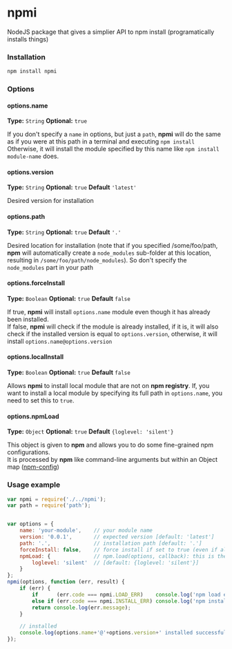 npmi
====

NodeJS package that gives a simplier API to npm install (programatically installs things)

### Installation
```sh
npm install npmi
```

### Options
#### options.name
__Type:__ `String`
__Optional:__ `true`

If you don't specify a `name` in options, but just a `path`, __npmi__ will do the same as if you were at this path in a terminal and executing `npm install`  
Otherwise, it will install the module specified by this name like `npm install module-name` does.

#### options.version
__Type:__ `String`
__Optional:__ `true`
__Default__ `'latest'`

Desired version for installation

#### options.path
__Type:__ `String`
__Optional:__ `true`
__Default__ `'.'`

Desired location for installation (note that if you specified /some/foo/path, __npm__ will automatically create a `node_modules` sub-folder at this location, resulting in `/some/foo/path/node_modules`). So don't specify the `node_modules` part in your path

#### options.forceInstall
__Type:__ `Boolean`
__Optional:__ `true`
__Default__ `false`

If true, __npmi__ will install `options.name` module even though it has already been installed.  
If false, __npmi__ will check if the module is already installed, if it is, it will also check if the installed version is equal to `options.version`, otherwise, it will install `options.name@options.version`

#### options.localInstall
__Type:__ `Boolean`
__Optional:__ `true`
__Default__ `false`

Allows __npmi__ to install local module that are not on __npm registry__. If, you want to install a local module by specifying its full path in `options.name`, you need to set this to `true`.

#### options.npmLoad
__Type:__ `Object`
__Optional:__ `true`
__Default__ `{loglevel: 'silent'}`

This object is given to __npm__ and allows you to do some fine-grained npm configurations.  
It is processed by __npm__ like command-line arguments but within an Object map ([npm-config](https://www.npmjs.org/doc/misc/npm-config.html))

### Usage example
```js
var npmi = require('./../npmi');
var path = require('path');


var options = {
	name: 'your-module',	// your module name
	version: '0.0.1',		// expected version [default: 'latest']
	path: '.',				// installation path [default: '.']
	forceInstall: false,	// force install if set to true (even if already installed, it will do a reinstall) [default: false]
	npmLoad: {				// npm.load(options, callback): this is the "options" given to npm.load()
		loglevel: 'silent'	// [default: {loglevel: 'silent'}]
	}
};
npmi(options, function (err, result) {
	if (err) {
		if 		(err.code === npmi.LOAD_ERR) 	console.log('npm load error');
		else if (err.code === npmi.INSTALL_ERR) console.log('npm install error');
		return console.log(err.message);
	}

	// installed
	console.log(options.name+'@'+options.version+' installed successfully in '+path.resolve(options.path));
});
```
